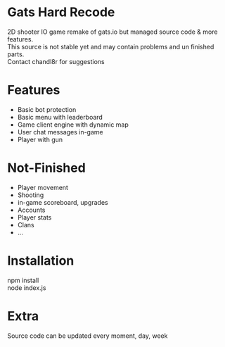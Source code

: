 # Gats Hard Recode
2D shooter IO game remake of gats.io but managed source code & more features. <br>
This source is not stable yet and may contain problems and un finished parts. <br>
Contact chandl8r for suggestions

# Features
- Basic bot protection
- Basic menu with leaderboard
- Game client engine with dynamic map
- User chat messages in-game
- Player with gun

# Not-Finished
- Player movement
- Shooting
- in-game scoreboard, upgrades
- Accounts
- Player stats
- Clans
- ...

# Installation
npm install <br>
node index.js

# Extra
Source code can be updated every moment, day, week
